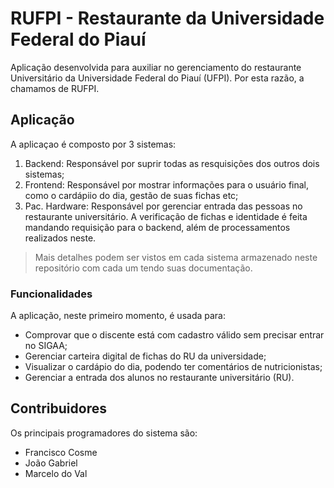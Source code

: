 # RUFPI - Restaurante da Universidade Federal do Piauí

Aplicação desenvolvida para auxiliar no gerenciamento do restaurante Universitário da Universidade Federal do Piauí (UFPI). Por esta razão, a chamamos de RUFPI.

## Aplicação

A aplicaçao é composto por 3 sistemas:
1. Backend: Responsável por suprir todas as resquisições dos outros dois sistemas;
2. Frontend: Responsável por mostrar informações para o usuário final, como o cardápiio do dia, gestão de suas fichas etc;
3. Pac. Hardware: Responsável por gerenciar entrada das pessoas no restaurante universitário. A verificação de fichas e identidade é feita mandando requisição para o backend, além de processamentos realizados neste.

> Mais detalhes podem ser vistos em cada sistema armazenado neste repositório com cada um tendo suas documentação.

### Funcionalidades

A aplicação, neste primeiro momento, é usada para:
- Comprovar que o discente está com cadastro válido sem precisar entrar no SIGAA;
- Gerenciar carteira digital de fichas do RU da universidade;
- Visualizar o cardápio do dia, podendo ter comentários de nutricionistas;
- Gerenciar a entrada dos alunos no restaurante universitário (RU).

## Contribuidores

Os principais programadores do sistema são:

- Francisco Cosme
- João Gabriel
- Marcelo do Val